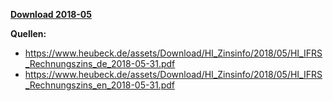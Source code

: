 [**Download 2018-05**](https://downgit.github.io/#/home?url=https://github.com/GeorgGoldbach/Zinsarchiv/tree/master/2018-05)

**Quellen:**
* https://www.heubeck.de/assets/Download/HI_Zinsinfo/2018/05/HI_IFRS_Rechnungszins_de_2018-05-31.pdf
* https://www.heubeck.de/assets/Download/HI_Zinsinfo/2018/05/HI_IFRS_Rechnungszins_en_2018-05-31.pdf
